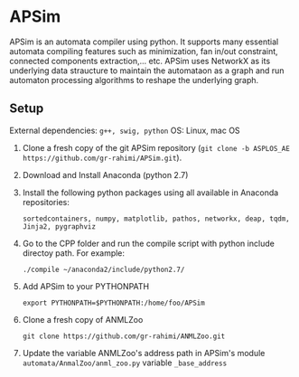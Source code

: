 # APSim 

APSim is an automata compiler using python. It supports many essential automata compiling features such as minimization, fan in/out constraint, connected components extraction,... etc.
APSim uses NetworkX as its underlying data straucture to maintain the automataon as a graph and run automaton processing algorithms to reshape the underlying graph.

Setup
-----

External dependencies: `g++, swig, python`
OS: Linux, mac OS

1. Clone a fresh copy of the git APSim repository (`git clone -b ASPLOS_AE https://github.com/gr-rahimi/APSim.git`).

2. Download and Install Anaconda (python 2.7)

3. Install the following python packages using all available in Anaconda repositories:

    `sortedcontainers, numpy, matplotlib, pathos, networkx, deap, tqdm, Jinja2, pygraphviz`

4. Go to the CPP folder and run the compile script with python include directoy path. For example:

    `./compile ~/anaconda2/include/python2.7/`
    
5. Add APSim to your PYTHONPATH

    `export PYTHONPATH=$PYTHONPATH:/home/foo/APSim`

6. Clone a fresh copy of ANMLZoo

    `git clone https://github.com/gr-rahimi/ANMLZoo.git`

7. Update the variable ANMLZoo's address path in APSim's module `automata/AnmalZoo/anml_zoo.py` variable `_base_address`
